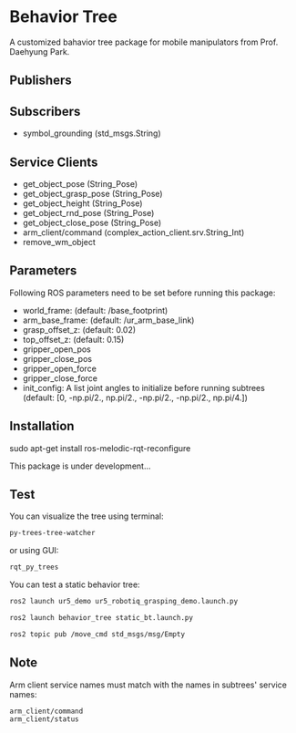 

# Behavior Tree
A customized bahavior tree package for mobile manipulators from Prof. Daehyung Park.

## Publishers

## Subscribers
* symbol_grounding (std_msgs.String)

## Service Clients
* get_object_pose (String_Pose)
* get_object_grasp_pose (String_Pose)
* get_object_height (String_Pose)
* get_object_rnd_pose (String_Pose)
* get_object_close_pose (String_Pose)
* arm_client/command (complex_action_client.srv.String_Int)
* remove_wm_object

## Parameters
Following ROS parameters need to be set before running this package:

* world_frame: (default: /base_footprint)
* arm_base_frame: (default: /ur_arm_base_link)
* grasp_offset_z: (default: 0.02)
* top_offset_z: (default: 0.15)
* gripper_open_pos
* gripper_close_pos
* gripper_open_force
* gripper_close_force
* init_config: A list joint angles to initialize before running subtrees (default: [0, -np.pi/2., np.pi/2., -np.pi/2., -np.pi/2., np.pi/4.])

## Installation
sudo apt-get install ros-melodic-rqt-reconfigure


This package is under development...

## Test
You can visualize the tree using terminal:
```bash
py-trees-tree-watcher
```
or using GUI:
```bash
rqt_py_trees
```


You can test a static behavior tree:
```bash
ros2 launch ur5_demo ur5_robotiq_grasping_demo.launch.py
```
```bash
ros2 launch behavior_tree static_bt.launch.py
```
```bash
ros2 topic pub /move_cmd std_msgs/msg/Empty
```


## Note
Arm client service names must match with the names in subtrees' service names:
```bash
arm_client/command
arm_client/status
```